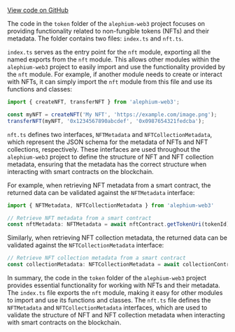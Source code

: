 [View code on GitHub](https://github.com/alephium/alephium-web3/.autodoc/docs/json/packages/web3/src/token)

The code in the `token` folder of the `alephium-web3` project focuses on providing functionality related to non-fungible tokens (NFTs) and their metadata. The folder contains two files: `index.ts` and `nft.ts`.

`index.ts` serves as the entry point for the `nft` module, exporting all the named exports from the `nft` module. This allows other modules within the `alephium-web3` project to easily import and use the functionality provided by the `nft` module. For example, if another module needs to create or interact with NFTs, it can simply import the `nft` module from this file and use its functions and classes:

```javascript
import { createNFT, transferNFT } from 'alephium-web3';

const myNFT = createNFT('My NFT', 'https://example.com/image.png');
transferNFT(myNFT, '0x1234567890abcdef', '0x0987654321fedcba');
```

`nft.ts` defines two interfaces, `NFTMetadata` and `NFTCollectionMetadata`, which represent the JSON schema for the metadata of NFTs and NFT collections, respectively. These interfaces are used throughout the `alephium-web3` project to define the structure of NFT and NFT collection metadata, ensuring that the metadata has the correct structure when interacting with smart contracts on the blockchain.

For example, when retrieving NFT metadata from a smart contract, the returned data can be validated against the `NFTMetadata` interface:

```typescript
import { NFTMetadata, NFTCollectionMetadata } from 'alephium-web3'

// Retrieve NFT metadata from a smart contract
const nftMetadata: NFTMetadata = await nftContract.getTokenUri(tokenId)
```

Similarly, when retrieving NFT collection metadata, the returned data can be validated against the `NFTCollectionMetadata` interface:

```typescript
// Retrieve NFT collection metadata from a smart contract
const collectionMetadata: NFTCollectionMetadata = await collectionContract.getCollectionUri(collectionId)
```

In summary, the code in the `token` folder of the `alephium-web3` project provides essential functionality for working with NFTs and their metadata. The `index.ts` file exports the `nft` module, making it easy for other modules to import and use its functions and classes. The `nft.ts` file defines the `NFTMetadata` and `NFTCollectionMetadata` interfaces, which are used to validate the structure of NFT and NFT collection metadata when interacting with smart contracts on the blockchain.
